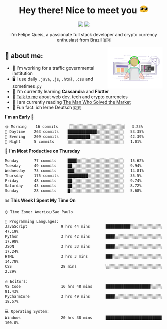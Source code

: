 
<h1 align="center">Hey there! Nice to meet you <img src="assets/sunglasses.gif" width="30"/></h1>

<p align="center">
  <a href="https://www.linkedin.com/in/fqueis"><img src="https://img.shields.io/badge/-LinkedIn-blue?style=flat&logo=Linkedin&logoColor=white" /></a>
  <a href="mailto:fqueis@gmail.com"><img src="https://img.shields.io/badge/-Gmail-c14438?style=flat&logo=Gmail&logoColor=white" /></a>
</p>

<p align="center">I'm Felipe Queis, a passionate full stack developer and crypto currency enthusiast from Brazil 🇧🇷</p>

<img width="35%" align="right" alt="fqueis" src="assets/profile.gif" /></p>

## 🤵 about me:

- 🏢 I'm working for a traffic governmental institution
- 🖥️ I use daily `.java`, `.js`, `.html`, `.css` and sometimes`.py`
- 🌱 I'm currently learning **Cassandra** and **Flutter**
- 💬 [Talk to me](https://github.com/fqueis/fqueis/discussions) about web dev, tech and crypto currencies
- 📖 I am currently reading [The Man Who Solved the Market](https://amzn.com/073521798X)
- 💭 Fun fact: ich lerne Deutsch 🇩🇪

<!--START_SECTION:waka-->
**I'm an Early 🐤** 

```text
🌞 Morning    16 commits     ░░░░░░░░░░░░░░░░░░░░░░░░░   3.25% 
🌆 Daytime    263 commits    █████████████░░░░░░░░░░░░   53.35% 
🌃 Evening    209 commits    ██████████░░░░░░░░░░░░░░░   42.39% 
🌙 Night      5 commits      ░░░░░░░░░░░░░░░░░░░░░░░░░   1.01%

```
📅 **I'm Most Productive on Thursday** 

```text
Monday       77 commits     ████░░░░░░░░░░░░░░░░░░░░░   15.62% 
Tuesday      49 commits     ██░░░░░░░░░░░░░░░░░░░░░░░   9.94% 
Wednesday    73 commits     ███░░░░░░░░░░░░░░░░░░░░░░   14.81% 
Thursday     175 commits    █████████░░░░░░░░░░░░░░░░   35.5% 
Friday       48 commits     ██░░░░░░░░░░░░░░░░░░░░░░░   9.74% 
Saturday     43 commits     ██░░░░░░░░░░░░░░░░░░░░░░░   8.72% 
Sunday       28 commits     █░░░░░░░░░░░░░░░░░░░░░░░░   5.68%

```


📊 **This Week I Spent My Time On** 

```text
⌚︎ Time Zone: America/Sao_Paulo

💬 Programming Languages: 
JavaScript               9 hrs 44 mins       ███████████░░░░░░░░░░░░░░   47.19% 
Python                   3 hrs 42 mins       ████░░░░░░░░░░░░░░░░░░░░░   17.98% 
JSON                     3 hrs 33 mins       ████░░░░░░░░░░░░░░░░░░░░░   17.24% 
HTML                     3 hrs 3 mins        ███░░░░░░░░░░░░░░░░░░░░░░   14.78% 
CSS                      28 mins             ░░░░░░░░░░░░░░░░░░░░░░░░░   2.29%

🔥 Editors: 
VS Code                  16 hrs 48 mins      ████████████████████░░░░░   81.43% 
PyCharmCore              3 hrs 49 mins       ████░░░░░░░░░░░░░░░░░░░░░   18.57%

💻 Operating System: 
Windows                  20 hrs 38 mins      █████████████████████████   100.0%

```


<!--END_SECTION:waka-->
